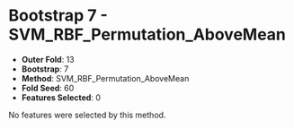 # Bootstrap 7 - SVM_RBF_Permutation_AboveMean

- **Outer Fold**: 13
- **Bootstrap**: 7
- **Method**: SVM_RBF_Permutation_AboveMean
- **Fold Seed**: 60
- **Features Selected**: 0

No features were selected by this method.
